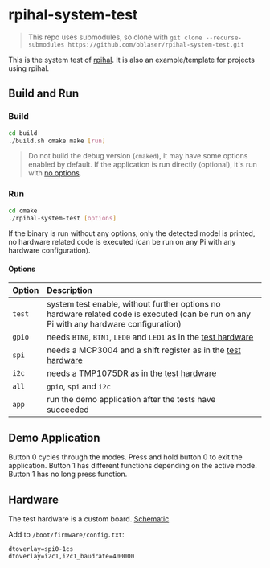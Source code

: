 # rpihal-system-test

> This repo uses submodules, so clone with `git clone --recurse-submodules https://github.com/oblaser/rpihal-system-test.git`

This is the system test of [rpihal](https://github.com/oblaser/rpihal).
It is also an example/template for projects using rpihal.


## Build and Run
### Build
```sh
cd build
./build.sh cmake make [run]
```
> Do not build the debug version (`cmaked`), it may have some options enabled by default.
If the application is run directly (optional), it's run with [no options](#run).

### Run
```sh
cd cmake
./rpihal-system-test [options]
```
If the binary is run without any options, only the detected model is printed, no hardware related code is executed (can be run on any Pi with any hardware configuration).

#### Options
| Option | Description |
|:-------|:------------|
| `test` | system test enable, without further options no hardware related code is executed (can be run on any Pi with any hardware configuration) |
| `gpio` | needs `BTN0`, `BTN1`, `LED0` and `LED1` as in the [test hardware](#hardware) |
| `spi`  | needs a MCP3004 and a shift register as in the [test hardware](#hardware) |
| `i2c`  | needs a TMP1075DR as in the [test hardware](#hardware) |
| `all`  | `gpio`, `spi` and `i2c` |
| `app`  | run the demo application after the tests have succeeded |


## Demo Application

Button 0 cycles through the modes. Press and hold button 0 to exit the application. Button 1 has different functions depending on the active mode. Button 1 has no long press function.


## Hardware

The test hardware is a custom board. [Schematic](https://static.oblaser.ch/rpihal/rpihal-test-board-rev00_SCM.pdf)

Add to `/boot/firmware/config.txt`:
```
dtoverlay=spi0-1cs
dtoverlay=i2c1,i2c1_baudrate=400000
```
